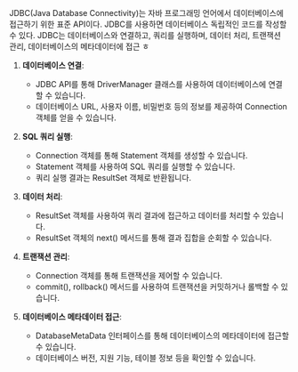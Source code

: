 JDBC(Java Database Connectivity)는 자바 프로그래밍 언어에서 데이터베이스에 접근하기 위한 표준 API이다. JDBC를 사용하면 데이터베이스 독립적인 코드를 작성할 수 있다.
JDBC는 데이터베이스와 연결하고, 쿼리를 실행하며, 데이터 처리, 트랜잭션 관리, 데이터베이스의 메타데이터에 접근 ㅎ

1. **데이터베이스 연결**:
    
    - JDBC API를 통해 DriverManager 클래스를 사용하여 데이터베이스에 연결할 수 있습니다.
    - 데이터베이스 URL, 사용자 이름, 비밀번호 등의 정보를 제공하여 Connection 객체를 얻을 수 있습니다.
2. **SQL 쿼리 실행**:
    
    - Connection 객체를 통해 Statement 객체를 생성할 수 있습니다.
    - Statement 객체를 사용하여 SQL 쿼리를 실행할 수 있습니다.
    - 쿼리 실행 결과는 ResultSet 객체로 반환됩니다.
3. **데이터 처리**:
    
    - ResultSet 객체를 사용하여 쿼리 결과에 접근하고 데이터를 처리할 수 있습니다.
    - ResultSet 객체의 next() 메서드를 통해 결과 집합을 순회할 수 있습니다.
4. **트랜잭션 관리**:
    
    - Connection 객체를 통해 트랜잭션을 제어할 수 있습니다.
    - commit(), rollback() 메서드를 사용하여 트랜잭션을 커밋하거나 롤백할 수 있습니다.
5. **데이터베이스 메타데이터 접근**:
    
    - DatabaseMetaData 인터페이스를 통해 데이터베이스의 메타데이터에 접근할 수 있습니다.
    - 데이터베이스 버전, 지원 기능, 테이블 정보 등을 확인할 수 있습니다.